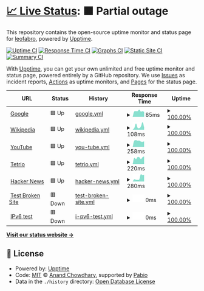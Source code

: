 # [📈 Live Status](https://leofabro.github.io/upptimeLeoMonitoreo): <!--live status--> **🟧 Partial outage**

This repository contains the open-source uptime monitor and status page for [leofabro](https://leofabro.github.io/upptimeLeoMonitoreo), powered by [Upptime](https://github.com/upptime/upptime).

[![Uptime CI](https://github.com/leofabro/upptimeLeoMonitoreo/workflows/Uptime%20CI/badge.svg)](https://github.com/leofabro/upptimeLeoMonitoreo/actions?query=workflow%3A%22Uptime+CI%22)
[![Response Time CI](https://github.com/leofabro/upptimeLeoMonitoreo/workflows/Response%20Time%20CI/badge.svg)](https://github.com/leofabro/upptimeLeoMonitoreo/actions?query=workflow%3A%22Response+Time+CI%22)
[![Graphs CI](https://github.com/leofabro/upptimeLeoMonitoreo/workflows/Graphs%20CI/badge.svg)](https://github.com/leofabro/upptimeLeoMonitoreo/actions?query=workflow%3A%22Graphs+CI%22)
[![Static Site CI](https://github.com/leofabro/upptimeLeoMonitoreo/workflows/Static%20Site%20CI/badge.svg)](https://github.com/leofabro/upptimeLeoMonitoreo/actions?query=workflow%3A%22Static+Site+CI%22)
[![Summary CI](https://github.com/leofabro/upptimeLeoMonitoreo/workflows/Summary%20CI/badge.svg)](https://github.com/leofabro/upptimeLeoMonitoreo/actions?query=workflow%3A%22Summary+CI%22)

With [Upptime](https://upptime.js.org), you can get your own unlimited and free uptime monitor and status page, powered entirely by a GitHub repository. We use [Issues](https://github.com/leofabro/upptimeLeoMonitoreo/issues) as incident reports, [Actions](https://github.com/leofabro/upptimeLeoMonitoreo/actions) as uptime monitors, and [Pages](https://leofabro.github.io/upptimeLeoMonitoreo) for the status page.

<!--start: status pages-->
<!-- This summary is generated by Upptime (https://github.com/upptime/upptime) -->
<!-- Do not edit this manually, your changes will be overwritten -->
<!-- prettier-ignore -->
| URL | Status | History | Response Time | Uptime |
| --- | ------ | ------- | ------------- | ------ |
| <img alt="" src="https://icons.duckduckgo.com/ip3/www.google.com.ico" height="13"> [Google](https://www.google.com) | 🟩 Up | [google.yml](https://github.com/leofabro/upptimeLeoMonitoreo/commits/HEAD/history/google.yml) | <details><summary><img alt="Response time graph" src="./graphs/google/response-time-week.png" height="20"> 85ms</summary><br><a href="https://leofabro.github.io/upptimeLeoMonitoreo/history/google"><img alt="Response time 109" src="https://img.shields.io/endpoint?url=https%3A%2F%2Fraw.githubusercontent.com%2Fleofabro%2FupptimeLeoMonitoreo%2FHEAD%2Fapi%2Fgoogle%2Fresponse-time.json"></a><br><a href="https://leofabro.github.io/upptimeLeoMonitoreo/history/google"><img alt="24-hour response time 67" src="https://img.shields.io/endpoint?url=https%3A%2F%2Fraw.githubusercontent.com%2Fleofabro%2FupptimeLeoMonitoreo%2FHEAD%2Fapi%2Fgoogle%2Fresponse-time-day.json"></a><br><a href="https://leofabro.github.io/upptimeLeoMonitoreo/history/google"><img alt="7-day response time 85" src="https://img.shields.io/endpoint?url=https%3A%2F%2Fraw.githubusercontent.com%2Fleofabro%2FupptimeLeoMonitoreo%2FHEAD%2Fapi%2Fgoogle%2Fresponse-time-week.json"></a><br><a href="https://leofabro.github.io/upptimeLeoMonitoreo/history/google"><img alt="30-day response time 99" src="https://img.shields.io/endpoint?url=https%3A%2F%2Fraw.githubusercontent.com%2Fleofabro%2FupptimeLeoMonitoreo%2FHEAD%2Fapi%2Fgoogle%2Fresponse-time-month.json"></a><br><a href="https://leofabro.github.io/upptimeLeoMonitoreo/history/google"><img alt="1-year response time 110" src="https://img.shields.io/endpoint?url=https%3A%2F%2Fraw.githubusercontent.com%2Fleofabro%2FupptimeLeoMonitoreo%2FHEAD%2Fapi%2Fgoogle%2Fresponse-time-year.json"></a></details> | <details><summary><a href="https://leofabro.github.io/upptimeLeoMonitoreo/history/google">100.00%</a></summary><a href="https://leofabro.github.io/upptimeLeoMonitoreo/history/google"><img alt="All-time uptime 100.00%" src="https://img.shields.io/endpoint?url=https%3A%2F%2Fraw.githubusercontent.com%2Fleofabro%2FupptimeLeoMonitoreo%2FHEAD%2Fapi%2Fgoogle%2Fuptime.json"></a><br><a href="https://leofabro.github.io/upptimeLeoMonitoreo/history/google"><img alt="24-hour uptime 100.00%" src="https://img.shields.io/endpoint?url=https%3A%2F%2Fraw.githubusercontent.com%2Fleofabro%2FupptimeLeoMonitoreo%2FHEAD%2Fapi%2Fgoogle%2Fuptime-day.json"></a><br><a href="https://leofabro.github.io/upptimeLeoMonitoreo/history/google"><img alt="7-day uptime 100.00%" src="https://img.shields.io/endpoint?url=https%3A%2F%2Fraw.githubusercontent.com%2Fleofabro%2FupptimeLeoMonitoreo%2FHEAD%2Fapi%2Fgoogle%2Fuptime-week.json"></a><br><a href="https://leofabro.github.io/upptimeLeoMonitoreo/history/google"><img alt="30-day uptime 99.96%" src="https://img.shields.io/endpoint?url=https%3A%2F%2Fraw.githubusercontent.com%2Fleofabro%2FupptimeLeoMonitoreo%2FHEAD%2Fapi%2Fgoogle%2Fuptime-month.json"></a><br><a href="https://leofabro.github.io/upptimeLeoMonitoreo/history/google"><img alt="1-year uptime 99.98%" src="https://img.shields.io/endpoint?url=https%3A%2F%2Fraw.githubusercontent.com%2Fleofabro%2FupptimeLeoMonitoreo%2FHEAD%2Fapi%2Fgoogle%2Fuptime-year.json"></a></details>
| <img alt="" src="https://icons.duckduckgo.com/ip3/en.wikipedia.org.ico" height="13"> [Wikipedia](https://en.wikipedia.org) | 🟩 Up | [wikipedia.yml](https://github.com/leofabro/upptimeLeoMonitoreo/commits/HEAD/history/wikipedia.yml) | <details><summary><img alt="Response time graph" src="./graphs/wikipedia/response-time-week.png" height="20"> 108ms</summary><br><a href="https://leofabro.github.io/upptimeLeoMonitoreo/history/wikipedia"><img alt="Response time 220" src="https://img.shields.io/endpoint?url=https%3A%2F%2Fraw.githubusercontent.com%2Fleofabro%2FupptimeLeoMonitoreo%2FHEAD%2Fapi%2Fwikipedia%2Fresponse-time.json"></a><br><a href="https://leofabro.github.io/upptimeLeoMonitoreo/history/wikipedia"><img alt="24-hour response time 42" src="https://img.shields.io/endpoint?url=https%3A%2F%2Fraw.githubusercontent.com%2Fleofabro%2FupptimeLeoMonitoreo%2FHEAD%2Fapi%2Fwikipedia%2Fresponse-time-day.json"></a><br><a href="https://leofabro.github.io/upptimeLeoMonitoreo/history/wikipedia"><img alt="7-day response time 108" src="https://img.shields.io/endpoint?url=https%3A%2F%2Fraw.githubusercontent.com%2Fleofabro%2FupptimeLeoMonitoreo%2FHEAD%2Fapi%2Fwikipedia%2Fresponse-time-week.json"></a><br><a href="https://leofabro.github.io/upptimeLeoMonitoreo/history/wikipedia"><img alt="30-day response time 151" src="https://img.shields.io/endpoint?url=https%3A%2F%2Fraw.githubusercontent.com%2Fleofabro%2FupptimeLeoMonitoreo%2FHEAD%2Fapi%2Fwikipedia%2Fresponse-time-month.json"></a><br><a href="https://leofabro.github.io/upptimeLeoMonitoreo/history/wikipedia"><img alt="1-year response time 208" src="https://img.shields.io/endpoint?url=https%3A%2F%2Fraw.githubusercontent.com%2Fleofabro%2FupptimeLeoMonitoreo%2FHEAD%2Fapi%2Fwikipedia%2Fresponse-time-year.json"></a></details> | <details><summary><a href="https://leofabro.github.io/upptimeLeoMonitoreo/history/wikipedia">100.00%</a></summary><a href="https://leofabro.github.io/upptimeLeoMonitoreo/history/wikipedia"><img alt="All-time uptime 100.00%" src="https://img.shields.io/endpoint?url=https%3A%2F%2Fraw.githubusercontent.com%2Fleofabro%2FupptimeLeoMonitoreo%2FHEAD%2Fapi%2Fwikipedia%2Fuptime.json"></a><br><a href="https://leofabro.github.io/upptimeLeoMonitoreo/history/wikipedia"><img alt="24-hour uptime 100.00%" src="https://img.shields.io/endpoint?url=https%3A%2F%2Fraw.githubusercontent.com%2Fleofabro%2FupptimeLeoMonitoreo%2FHEAD%2Fapi%2Fwikipedia%2Fuptime-day.json"></a><br><a href="https://leofabro.github.io/upptimeLeoMonitoreo/history/wikipedia"><img alt="7-day uptime 100.00%" src="https://img.shields.io/endpoint?url=https%3A%2F%2Fraw.githubusercontent.com%2Fleofabro%2FupptimeLeoMonitoreo%2FHEAD%2Fapi%2Fwikipedia%2Fuptime-week.json"></a><br><a href="https://leofabro.github.io/upptimeLeoMonitoreo/history/wikipedia"><img alt="30-day uptime 100.00%" src="https://img.shields.io/endpoint?url=https%3A%2F%2Fraw.githubusercontent.com%2Fleofabro%2FupptimeLeoMonitoreo%2FHEAD%2Fapi%2Fwikipedia%2Fuptime-month.json"></a><br><a href="https://leofabro.github.io/upptimeLeoMonitoreo/history/wikipedia"><img alt="1-year uptime 100.00%" src="https://img.shields.io/endpoint?url=https%3A%2F%2Fraw.githubusercontent.com%2Fleofabro%2FupptimeLeoMonitoreo%2FHEAD%2Fapi%2Fwikipedia%2Fuptime-year.json"></a></details>
| <img alt="" src="https://icons.duckduckgo.com/ip3/www.youtube.com.ico" height="13"> [YouTube](https://www.youtube.com/?app=desktop&hl=es) | 🟩 Up | [you-tube.yml](https://github.com/leofabro/upptimeLeoMonitoreo/commits/HEAD/history/you-tube.yml) | <details><summary><img alt="Response time graph" src="./graphs/you-tube/response-time-week.png" height="20"> 258ms</summary><br><a href="https://leofabro.github.io/upptimeLeoMonitoreo/history/you-tube"><img alt="Response time 263" src="https://img.shields.io/endpoint?url=https%3A%2F%2Fraw.githubusercontent.com%2Fleofabro%2FupptimeLeoMonitoreo%2FHEAD%2Fapi%2Fyou-tube%2Fresponse-time.json"></a><br><a href="https://leofabro.github.io/upptimeLeoMonitoreo/history/you-tube"><img alt="24-hour response time 219" src="https://img.shields.io/endpoint?url=https%3A%2F%2Fraw.githubusercontent.com%2Fleofabro%2FupptimeLeoMonitoreo%2FHEAD%2Fapi%2Fyou-tube%2Fresponse-time-day.json"></a><br><a href="https://leofabro.github.io/upptimeLeoMonitoreo/history/you-tube"><img alt="7-day response time 258" src="https://img.shields.io/endpoint?url=https%3A%2F%2Fraw.githubusercontent.com%2Fleofabro%2FupptimeLeoMonitoreo%2FHEAD%2Fapi%2Fyou-tube%2Fresponse-time-week.json"></a><br><a href="https://leofabro.github.io/upptimeLeoMonitoreo/history/you-tube"><img alt="30-day response time 249" src="https://img.shields.io/endpoint?url=https%3A%2F%2Fraw.githubusercontent.com%2Fleofabro%2FupptimeLeoMonitoreo%2FHEAD%2Fapi%2Fyou-tube%2Fresponse-time-month.json"></a><br><a href="https://leofabro.github.io/upptimeLeoMonitoreo/history/you-tube"><img alt="1-year response time 267" src="https://img.shields.io/endpoint?url=https%3A%2F%2Fraw.githubusercontent.com%2Fleofabro%2FupptimeLeoMonitoreo%2FHEAD%2Fapi%2Fyou-tube%2Fresponse-time-year.json"></a></details> | <details><summary><a href="https://leofabro.github.io/upptimeLeoMonitoreo/history/you-tube">100.00%</a></summary><a href="https://leofabro.github.io/upptimeLeoMonitoreo/history/you-tube"><img alt="All-time uptime 100.00%" src="https://img.shields.io/endpoint?url=https%3A%2F%2Fraw.githubusercontent.com%2Fleofabro%2FupptimeLeoMonitoreo%2FHEAD%2Fapi%2Fyou-tube%2Fuptime.json"></a><br><a href="https://leofabro.github.io/upptimeLeoMonitoreo/history/you-tube"><img alt="24-hour uptime 100.00%" src="https://img.shields.io/endpoint?url=https%3A%2F%2Fraw.githubusercontent.com%2Fleofabro%2FupptimeLeoMonitoreo%2FHEAD%2Fapi%2Fyou-tube%2Fuptime-day.json"></a><br><a href="https://leofabro.github.io/upptimeLeoMonitoreo/history/you-tube"><img alt="7-day uptime 100.00%" src="https://img.shields.io/endpoint?url=https%3A%2F%2Fraw.githubusercontent.com%2Fleofabro%2FupptimeLeoMonitoreo%2FHEAD%2Fapi%2Fyou-tube%2Fuptime-week.json"></a><br><a href="https://leofabro.github.io/upptimeLeoMonitoreo/history/you-tube"><img alt="30-day uptime 100.00%" src="https://img.shields.io/endpoint?url=https%3A%2F%2Fraw.githubusercontent.com%2Fleofabro%2FupptimeLeoMonitoreo%2FHEAD%2Fapi%2Fyou-tube%2Fuptime-month.json"></a><br><a href="https://leofabro.github.io/upptimeLeoMonitoreo/history/you-tube"><img alt="1-year uptime 100.00%" src="https://img.shields.io/endpoint?url=https%3A%2F%2Fraw.githubusercontent.com%2Fleofabro%2FupptimeLeoMonitoreo%2FHEAD%2Fapi%2Fyou-tube%2Fuptime-year.json"></a></details>
| <img alt="" src="https://icons.duckduckgo.com/ip3/tetr.io.ico" height="13"> [Tetrio](https://tetr.io/) | 🟩 Up | [tetrio.yml](https://github.com/leofabro/upptimeLeoMonitoreo/commits/HEAD/history/tetrio.yml) | <details><summary><img alt="Response time graph" src="./graphs/tetrio/response-time-week.png" height="20"> 220ms</summary><br><a href="https://leofabro.github.io/upptimeLeoMonitoreo/history/tetrio"><img alt="Response time 225" src="https://img.shields.io/endpoint?url=https%3A%2F%2Fraw.githubusercontent.com%2Fleofabro%2FupptimeLeoMonitoreo%2FHEAD%2Fapi%2Ftetrio%2Fresponse-time.json"></a><br><a href="https://leofabro.github.io/upptimeLeoMonitoreo/history/tetrio"><img alt="24-hour response time 81" src="https://img.shields.io/endpoint?url=https%3A%2F%2Fraw.githubusercontent.com%2Fleofabro%2FupptimeLeoMonitoreo%2FHEAD%2Fapi%2Ftetrio%2Fresponse-time-day.json"></a><br><a href="https://leofabro.github.io/upptimeLeoMonitoreo/history/tetrio"><img alt="7-day response time 220" src="https://img.shields.io/endpoint?url=https%3A%2F%2Fraw.githubusercontent.com%2Fleofabro%2FupptimeLeoMonitoreo%2FHEAD%2Fapi%2Ftetrio%2Fresponse-time-week.json"></a><br><a href="https://leofabro.github.io/upptimeLeoMonitoreo/history/tetrio"><img alt="30-day response time 305" src="https://img.shields.io/endpoint?url=https%3A%2F%2Fraw.githubusercontent.com%2Fleofabro%2FupptimeLeoMonitoreo%2FHEAD%2Fapi%2Ftetrio%2Fresponse-time-month.json"></a><br><a href="https://leofabro.github.io/upptimeLeoMonitoreo/history/tetrio"><img alt="1-year response time 229" src="https://img.shields.io/endpoint?url=https%3A%2F%2Fraw.githubusercontent.com%2Fleofabro%2FupptimeLeoMonitoreo%2FHEAD%2Fapi%2Ftetrio%2Fresponse-time-year.json"></a></details> | <details><summary><a href="https://leofabro.github.io/upptimeLeoMonitoreo/history/tetrio">100.00%</a></summary><a href="https://leofabro.github.io/upptimeLeoMonitoreo/history/tetrio"><img alt="All-time uptime 99.93%" src="https://img.shields.io/endpoint?url=https%3A%2F%2Fraw.githubusercontent.com%2Fleofabro%2FupptimeLeoMonitoreo%2FHEAD%2Fapi%2Ftetrio%2Fuptime.json"></a><br><a href="https://leofabro.github.io/upptimeLeoMonitoreo/history/tetrio"><img alt="24-hour uptime 100.00%" src="https://img.shields.io/endpoint?url=https%3A%2F%2Fraw.githubusercontent.com%2Fleofabro%2FupptimeLeoMonitoreo%2FHEAD%2Fapi%2Ftetrio%2Fuptime-day.json"></a><br><a href="https://leofabro.github.io/upptimeLeoMonitoreo/history/tetrio"><img alt="7-day uptime 100.00%" src="https://img.shields.io/endpoint?url=https%3A%2F%2Fraw.githubusercontent.com%2Fleofabro%2FupptimeLeoMonitoreo%2FHEAD%2Fapi%2Ftetrio%2Fuptime-week.json"></a><br><a href="https://leofabro.github.io/upptimeLeoMonitoreo/history/tetrio"><img alt="30-day uptime 100.00%" src="https://img.shields.io/endpoint?url=https%3A%2F%2Fraw.githubusercontent.com%2Fleofabro%2FupptimeLeoMonitoreo%2FHEAD%2Fapi%2Ftetrio%2Fuptime-month.json"></a><br><a href="https://leofabro.github.io/upptimeLeoMonitoreo/history/tetrio"><img alt="1-year uptime 100.00%" src="https://img.shields.io/endpoint?url=https%3A%2F%2Fraw.githubusercontent.com%2Fleofabro%2FupptimeLeoMonitoreo%2FHEAD%2Fapi%2Ftetrio%2Fuptime-year.json"></a></details>
| <img alt="" src="https://icons.duckduckgo.com/ip3/news.ycombinator.com.ico" height="13"> [Hacker News](https://news.ycombinator.com) | 🟩 Up | [hacker-news.yml](https://github.com/leofabro/upptimeLeoMonitoreo/commits/HEAD/history/hacker-news.yml) | <details><summary><img alt="Response time graph" src="./graphs/hacker-news/response-time-week.png" height="20"> 280ms</summary><br><a href="https://leofabro.github.io/upptimeLeoMonitoreo/history/hacker-news"><img alt="Response time 337" src="https://img.shields.io/endpoint?url=https%3A%2F%2Fraw.githubusercontent.com%2Fleofabro%2FupptimeLeoMonitoreo%2FHEAD%2Fapi%2Fhacker-news%2Fresponse-time.json"></a><br><a href="https://leofabro.github.io/upptimeLeoMonitoreo/history/hacker-news"><img alt="24-hour response time 483" src="https://img.shields.io/endpoint?url=https%3A%2F%2Fraw.githubusercontent.com%2Fleofabro%2FupptimeLeoMonitoreo%2FHEAD%2Fapi%2Fhacker-news%2Fresponse-time-day.json"></a><br><a href="https://leofabro.github.io/upptimeLeoMonitoreo/history/hacker-news"><img alt="7-day response time 280" src="https://img.shields.io/endpoint?url=https%3A%2F%2Fraw.githubusercontent.com%2Fleofabro%2FupptimeLeoMonitoreo%2FHEAD%2Fapi%2Fhacker-news%2Fresponse-time-week.json"></a><br><a href="https://leofabro.github.io/upptimeLeoMonitoreo/history/hacker-news"><img alt="30-day response time 332" src="https://img.shields.io/endpoint?url=https%3A%2F%2Fraw.githubusercontent.com%2Fleofabro%2FupptimeLeoMonitoreo%2FHEAD%2Fapi%2Fhacker-news%2Fresponse-time-month.json"></a><br><a href="https://leofabro.github.io/upptimeLeoMonitoreo/history/hacker-news"><img alt="1-year response time 338" src="https://img.shields.io/endpoint?url=https%3A%2F%2Fraw.githubusercontent.com%2Fleofabro%2FupptimeLeoMonitoreo%2FHEAD%2Fapi%2Fhacker-news%2Fresponse-time-year.json"></a></details> | <details><summary><a href="https://leofabro.github.io/upptimeLeoMonitoreo/history/hacker-news">100.00%</a></summary><a href="https://leofabro.github.io/upptimeLeoMonitoreo/history/hacker-news"><img alt="All-time uptime 99.99%" src="https://img.shields.io/endpoint?url=https%3A%2F%2Fraw.githubusercontent.com%2Fleofabro%2FupptimeLeoMonitoreo%2FHEAD%2Fapi%2Fhacker-news%2Fuptime.json"></a><br><a href="https://leofabro.github.io/upptimeLeoMonitoreo/history/hacker-news"><img alt="24-hour uptime 100.00%" src="https://img.shields.io/endpoint?url=https%3A%2F%2Fraw.githubusercontent.com%2Fleofabro%2FupptimeLeoMonitoreo%2FHEAD%2Fapi%2Fhacker-news%2Fuptime-day.json"></a><br><a href="https://leofabro.github.io/upptimeLeoMonitoreo/history/hacker-news"><img alt="7-day uptime 100.00%" src="https://img.shields.io/endpoint?url=https%3A%2F%2Fraw.githubusercontent.com%2Fleofabro%2FupptimeLeoMonitoreo%2FHEAD%2Fapi%2Fhacker-news%2Fuptime-week.json"></a><br><a href="https://leofabro.github.io/upptimeLeoMonitoreo/history/hacker-news"><img alt="30-day uptime 100.00%" src="https://img.shields.io/endpoint?url=https%3A%2F%2Fraw.githubusercontent.com%2Fleofabro%2FupptimeLeoMonitoreo%2FHEAD%2Fapi%2Fhacker-news%2Fuptime-month.json"></a><br><a href="https://leofabro.github.io/upptimeLeoMonitoreo/history/hacker-news"><img alt="1-year uptime 99.97%" src="https://img.shields.io/endpoint?url=https%3A%2F%2Fraw.githubusercontent.com%2Fleofabro%2FupptimeLeoMonitoreo%2FHEAD%2Fapi%2Fhacker-news%2Fuptime-year.json"></a></details>
| <img alt="" src="https://icons.duckduckgo.com/ip3/thissitedoesnotexist.koj.co.ico" height="13"> [Test Broken Site](https://thissitedoesnotexist.koj.co) | 🟥 Down | [test-broken-site.yml](https://github.com/leofabro/upptimeLeoMonitoreo/commits/HEAD/history/test-broken-site.yml) | <details><summary><img alt="Response time graph" src="./graphs/test-broken-site/response-time-week.png" height="20"> 0ms</summary><br><a href="https://leofabro.github.io/upptimeLeoMonitoreo/history/test-broken-site"><img alt="Response time 0" src="https://img.shields.io/endpoint?url=https%3A%2F%2Fraw.githubusercontent.com%2Fleofabro%2FupptimeLeoMonitoreo%2FHEAD%2Fapi%2Ftest-broken-site%2Fresponse-time.json"></a><br><a href="https://leofabro.github.io/upptimeLeoMonitoreo/history/test-broken-site"><img alt="24-hour response time 0" src="https://img.shields.io/endpoint?url=https%3A%2F%2Fraw.githubusercontent.com%2Fleofabro%2FupptimeLeoMonitoreo%2FHEAD%2Fapi%2Ftest-broken-site%2Fresponse-time-day.json"></a><br><a href="https://leofabro.github.io/upptimeLeoMonitoreo/history/test-broken-site"><img alt="7-day response time 0" src="https://img.shields.io/endpoint?url=https%3A%2F%2Fraw.githubusercontent.com%2Fleofabro%2FupptimeLeoMonitoreo%2FHEAD%2Fapi%2Ftest-broken-site%2Fresponse-time-week.json"></a><br><a href="https://leofabro.github.io/upptimeLeoMonitoreo/history/test-broken-site"><img alt="30-day response time 0" src="https://img.shields.io/endpoint?url=https%3A%2F%2Fraw.githubusercontent.com%2Fleofabro%2FupptimeLeoMonitoreo%2FHEAD%2Fapi%2Ftest-broken-site%2Fresponse-time-month.json"></a><br><a href="https://leofabro.github.io/upptimeLeoMonitoreo/history/test-broken-site"><img alt="1-year response time 0" src="https://img.shields.io/endpoint?url=https%3A%2F%2Fraw.githubusercontent.com%2Fleofabro%2FupptimeLeoMonitoreo%2FHEAD%2Fapi%2Ftest-broken-site%2Fresponse-time-year.json"></a></details> | <details><summary><a href="https://leofabro.github.io/upptimeLeoMonitoreo/history/test-broken-site">100.00%</a></summary><a href="https://leofabro.github.io/upptimeLeoMonitoreo/history/test-broken-site"><img alt="All-time uptime 100.00%" src="https://img.shields.io/endpoint?url=https%3A%2F%2Fraw.githubusercontent.com%2Fleofabro%2FupptimeLeoMonitoreo%2FHEAD%2Fapi%2Ftest-broken-site%2Fuptime.json"></a><br><a href="https://leofabro.github.io/upptimeLeoMonitoreo/history/test-broken-site"><img alt="24-hour uptime 100.00%" src="https://img.shields.io/endpoint?url=https%3A%2F%2Fraw.githubusercontent.com%2Fleofabro%2FupptimeLeoMonitoreo%2FHEAD%2Fapi%2Ftest-broken-site%2Fuptime-day.json"></a><br><a href="https://leofabro.github.io/upptimeLeoMonitoreo/history/test-broken-site"><img alt="7-day uptime 100.00%" src="https://img.shields.io/endpoint?url=https%3A%2F%2Fraw.githubusercontent.com%2Fleofabro%2FupptimeLeoMonitoreo%2FHEAD%2Fapi%2Ftest-broken-site%2Fuptime-week.json"></a><br><a href="https://leofabro.github.io/upptimeLeoMonitoreo/history/test-broken-site"><img alt="30-day uptime 100.00%" src="https://img.shields.io/endpoint?url=https%3A%2F%2Fraw.githubusercontent.com%2Fleofabro%2FupptimeLeoMonitoreo%2FHEAD%2Fapi%2Ftest-broken-site%2Fuptime-month.json"></a><br><a href="https://leofabro.github.io/upptimeLeoMonitoreo/history/test-broken-site"><img alt="1-year uptime 100.00%" src="https://img.shields.io/endpoint?url=https%3A%2F%2Fraw.githubusercontent.com%2Fleofabro%2FupptimeLeoMonitoreo%2FHEAD%2Fapi%2Ftest-broken-site%2Fuptime-year.json"></a></details>
| <img alt="" src="https://icons.duckduckgo.com/ip3/null.ico" height="13"> [IPv6 test](forwardemail.net) | 🟥 Down | [i-pv6-test.yml](https://github.com/leofabro/upptimeLeoMonitoreo/commits/HEAD/history/i-pv6-test.yml) | <details><summary><img alt="Response time graph" src="./graphs/i-pv6-test/response-time-week.png" height="20"> 0ms</summary><br><a href="https://leofabro.github.io/upptimeLeoMonitoreo/history/i-pv6-test"><img alt="Response time 0" src="https://img.shields.io/endpoint?url=https%3A%2F%2Fraw.githubusercontent.com%2Fleofabro%2FupptimeLeoMonitoreo%2FHEAD%2Fapi%2Fi-pv6-test%2Fresponse-time.json"></a><br><a href="https://leofabro.github.io/upptimeLeoMonitoreo/history/i-pv6-test"><img alt="24-hour response time 0" src="https://img.shields.io/endpoint?url=https%3A%2F%2Fraw.githubusercontent.com%2Fleofabro%2FupptimeLeoMonitoreo%2FHEAD%2Fapi%2Fi-pv6-test%2Fresponse-time-day.json"></a><br><a href="https://leofabro.github.io/upptimeLeoMonitoreo/history/i-pv6-test"><img alt="7-day response time 0" src="https://img.shields.io/endpoint?url=https%3A%2F%2Fraw.githubusercontent.com%2Fleofabro%2FupptimeLeoMonitoreo%2FHEAD%2Fapi%2Fi-pv6-test%2Fresponse-time-week.json"></a><br><a href="https://leofabro.github.io/upptimeLeoMonitoreo/history/i-pv6-test"><img alt="30-day response time 0" src="https://img.shields.io/endpoint?url=https%3A%2F%2Fraw.githubusercontent.com%2Fleofabro%2FupptimeLeoMonitoreo%2FHEAD%2Fapi%2Fi-pv6-test%2Fresponse-time-month.json"></a><br><a href="https://leofabro.github.io/upptimeLeoMonitoreo/history/i-pv6-test"><img alt="1-year response time 0" src="https://img.shields.io/endpoint?url=https%3A%2F%2Fraw.githubusercontent.com%2Fleofabro%2FupptimeLeoMonitoreo%2FHEAD%2Fapi%2Fi-pv6-test%2Fresponse-time-year.json"></a></details> | <details><summary><a href="https://leofabro.github.io/upptimeLeoMonitoreo/history/i-pv6-test">100.00%</a></summary><a href="https://leofabro.github.io/upptimeLeoMonitoreo/history/i-pv6-test"><img alt="All-time uptime 100.00%" src="https://img.shields.io/endpoint?url=https%3A%2F%2Fraw.githubusercontent.com%2Fleofabro%2FupptimeLeoMonitoreo%2FHEAD%2Fapi%2Fi-pv6-test%2Fuptime.json"></a><br><a href="https://leofabro.github.io/upptimeLeoMonitoreo/history/i-pv6-test"><img alt="24-hour uptime 100.00%" src="https://img.shields.io/endpoint?url=https%3A%2F%2Fraw.githubusercontent.com%2Fleofabro%2FupptimeLeoMonitoreo%2FHEAD%2Fapi%2Fi-pv6-test%2Fuptime-day.json"></a><br><a href="https://leofabro.github.io/upptimeLeoMonitoreo/history/i-pv6-test"><img alt="7-day uptime 100.00%" src="https://img.shields.io/endpoint?url=https%3A%2F%2Fraw.githubusercontent.com%2Fleofabro%2FupptimeLeoMonitoreo%2FHEAD%2Fapi%2Fi-pv6-test%2Fuptime-week.json"></a><br><a href="https://leofabro.github.io/upptimeLeoMonitoreo/history/i-pv6-test"><img alt="30-day uptime 100.00%" src="https://img.shields.io/endpoint?url=https%3A%2F%2Fraw.githubusercontent.com%2Fleofabro%2FupptimeLeoMonitoreo%2FHEAD%2Fapi%2Fi-pv6-test%2Fuptime-month.json"></a><br><a href="https://leofabro.github.io/upptimeLeoMonitoreo/history/i-pv6-test"><img alt="1-year uptime 100.00%" src="https://img.shields.io/endpoint?url=https%3A%2F%2Fraw.githubusercontent.com%2Fleofabro%2FupptimeLeoMonitoreo%2FHEAD%2Fapi%2Fi-pv6-test%2Fuptime-year.json"></a></details>

<!--end: status pages-->

[**Visit our status website →**](https://leofabro.github.io/upptimeLeoMonitoreo)

## 📄 License

- Powered by: [Upptime](https://github.com/upptime/upptime)
- Code: [MIT](./LICENSE) © [Anand Chowdhary](https://anandchowdhary.com), supported by [Pabio](https://pabio.com)
- Data in the `./history` directory: [Open Database License](https://opendatacommons.org/licenses/odbl/1-0/)
